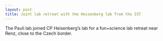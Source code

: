 ```yaml
---
layout: post
title: Joint lab retreat with the Heisenberg lab from the IST
---
```

The Pauli lab joined CP Heisenberg’s lab for a fun+science lab retreat near
Renz, close to the Czech border.

